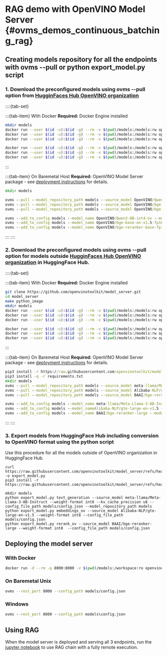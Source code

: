 # RAG demo with OpenVINO Model Server {#ovms_demos_continuous_batching_rag}

## Creating models repository for all the endpoints with ovms --pull or python export_model.py script

### 1. Download the preconfigured models using ovms --pull option from [HugginFaces Hub OpenVINO organization](https://huggingface.co/OpenVINO)
::::{tab-set}

:::{tab-item} With Docker
**Required:** Docker Engine installed

```bash
mkdir models
docker run --user $(id -u):$(id -g) --rm -v $(pwd)/models:/models:rw openvino/model_server:latest --pull --model_repository_path /models --source_model OpenVINO/Qwen3-8B-int4-ov --task text_generation
docker run --user $(id -u):$(id -g) --rm -v $(pwd)/models:/models:rw openvino/model_server:latest --pull --model_repository_path /models --source_model OpenVINO/bge-base-en-v1.5-fp16-ov --task embeddings
docker run --user $(id -u):$(id -g) --rm -v $(pwd)/models:/models:rw openvino/model_server:latest --pull --model_repository_path /models --source_model OpenVINO/bge-reranker-base-fp16-ov --task rerank

docker run --user $(id -u):$(id -g) --rm -v $(pwd)/models:/models:rw openvino/model_server:latest --add_to_config /models --model_name OpenVINO/Qwen3-8B-int4-ov --model_path OpenVINO/Qwen3-8B-int4-ov
docker run --user $(id -u):$(id -g) --rm -v $(pwd)/models:/models:rw openvino/model_server:latest --add_to_config /models --model_name OpenVINO/bge-base-en-v1.5-fp16-ov --model_path OpenVINO/bge-base-en-v1.5-fp16-ov
docker run --user $(id -u):$(id -g) --rm -v $(pwd)/models:/models:rw openvino/model_server:latest --add_to_config /models --model_name OpenVINO/bge-reranker-base-fp16-ov --model_path OpenVINO/bge-reranker-base-fp16-ov
```
:::

:::{tab-item} On Baremetal Host
**Required:** OpenVINO Model Server package - see [deployment instructions](../../../docs/deploying_server_baremetal.md) for details.

```bat
mkdir models

ovms --pull --model_repository_path models --source_model OpenVINO/Qwen3-8B-int4-ov --task text_generation
ovms --pull --model_repository_path models --source_model OpenVINO/bge-base-en-v1.5-fp16-ov --task embeddings
ovms --pull --model_repository_path models --source_model OpenVINO/bge-reranker-base-fp16-ov --task rerank

ovms --add_to_config models --model_name OpenVINO/Qwen3-8B-int4-ov --model_path OpenVINO/Qwen3-8B-int4-ov
ovms --add_to_config models --model_name OpenVINO/bge-base-en-v1.5-fp16-ov --model_path OpenVINO/bge-base-en-v1.5-fp16-ov
ovms --add_to_config models --model_name OpenVINO/bge-reranker-base-fp16-ov --model_path OpenVINO/bge-reranker-base-fp16-ov
```
:::
::::

### 2. Download the preconfigured models using ovms --pull option for models outside [HugginFaces Hub OpenVINO organization](https://huggingface.co/OpenVINO) in HuggingFace Hub.
::::{tab-set}

:::{tab-item} With Docker
**Required:** Docker Engine installed
```bash
git clone https://github.com/openvinotoolkit/model_server.git
cd model_server
make python_image
mkdir models
docker run --user $(id -u):$(id -g) --rm -v $(pwd)/models:/models:rw openvino/model_server:py --pull --model_repository_path /models --source_model meta-llama/Meta-Llama-3-8B-Instruct --task text_generation
docker run --user $(id -u):$(id -g) --rm -v $(pwd)/models:/models:rw openvino/model_server:py --pull --model_repository_path /models --source_model OpenVINO/bge-base-en-v1.5-fp16-ov --task embeddings
docker run --user $(id -u):$(id -g) --rm -v $(pwd)/models:/models:rw openvino/model_server:py --pull --model_repository_path /models --source_model BAAI/bge-reranker-large --task rerank

docker run --user $(id -u):$(id -g) --rm -v $(pwd)/models:/models:rw openvino/model_server:py --add_to_config /models --model_name meta-llama/Meta-Llama-3-8B-Instruct --model_path meta-llama/Meta-Llama-3-8B-Instruct
docker run --user $(id -u):$(id -g) --rm -v $(pwd)/models:/models:rw openvino/model_server:py --add_to_config /models --model_name Alibaba-NLP/gte-large-en-v1.5 --model_path Alibaba-NLP/gte-large-en-v1.5
docker run --user $(id -u):$(id -g) --rm -v $(pwd)/models:/models:rw openvino/model_server:py --add_to_config /models --model_name BAAI/bge-reranker-large --model_path BAAI/bge-reranker-large
```
:::

:::{tab-item} On Baremetal Host
**Required:** OpenVINO Model Server package - see [deployment instructions](../../../docs/deploying_server_baremetal.md) for details.

```bat
pip3 install -r https://raw.githubusercontent.com/openvinotoolkit/model_server/refs/heads/releases/2025/3/demos/common/export_models/requirements.txt
pip3 install -q -r requirements.txt
mkdir models
ovms --pull --model_repository_path models --source_model meta-llama/Meta-Llama-3-8B-Instruct --task text_generation
ovms --pull --model_repository_path models --source_model Alibaba-NLP/gte-large-en-v1.5 --task embeddings
ovms --pull --model_repository_path models --source_model BAAI/bge-reranker-large --task rerank

ovms --add_to_config models --model_name meta-llama/Meta-Llama-3-8B-Instruct --model_path meta-llama/Meta-Llama-3-8B-Instruct
ovms --add_to_config models --model_nameAlibaba-NLP/gte-large-en-v1.5 --model_path Alibaba-NLP/gte-large-en-v1.5
ovms --add_to_config models --model_name BAAI/bge-reranker-large --model_path BAAI/bge-reranker-large
```
:::
::::


### 3.  Export models from HuggingFace Hub including conversion to OpenVINO format using the python script

Use this procedure for all the models outside of OpenVINO organization in HuggingFace Hub.

```console
curl https://raw.githubusercontent.com/openvinotoolkit/model_server/refs/heads/releases/2025/3/demos/common/export_models/export_model.py -o export_model.py
pip3 install -r https://raw.githubusercontent.com/openvinotoolkit/model_server/refs/heads/releases/2025/3/demos/common/export_models/requirements.txt

mkdir models
python export_model.py text_generation --source_model meta-llama/Meta-Llama-3-8B-Instruct --weight-format int8 --kv_cache_precision u8 --config_file_path models/config.json --model_repository_path models
python export_model.py embeddings_ov --source_model Alibaba-NLP/gte-large-en-v1.5 --weight-format int8 --config_file_path models/config.json
python export_model.py rerank_ov --source_model BAAI/bge-reranker-large --weight-format int8  --config_file_path models/config.json
```

## Deploying the model server

### With Docker
```bash
docker run -d --rm -p 8000:8000 -v $(pwd)/models:/workspace:ro openvino/model_server:latest --rest_port 8000 --config_path /workspace/config.json
```
### On Baremetal Unix
```bash
ovms --rest_port 8000 --config_path models/config.json
```
### Windows
```bat
ovms --rest_port 8000 --config_path models\config.json
```

## Using RAG

When the model server is deployed and serving all 3 endpoints, run the [jupyter notebook](https://github.com/openvinotoolkit/model_server/blob/main/demos/continuous_batching/rag/rag_demo.ipynb) to use RAG chain with a fully remote execution.
